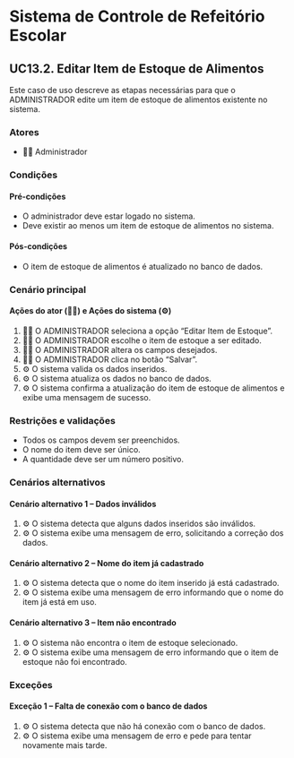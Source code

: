 # Sistema de Controle de Refeitório Escolar

## UC13.2. Editar Item de Estoque de Alimentos

Este caso de uso descreve as etapas necessárias para que o ADMINISTRADOR edite um item de estoque de alimentos existente no sistema.

### Atores
- 👨‍💼 Administrador

### Condições
#### Pré-condições
- O administrador deve estar logado no sistema.
- Deve existir ao menos um item de estoque de alimentos no sistema.

#### Pós-condições
- O item de estoque de alimentos é atualizado no banco de dados.

### Cenário principal
#### Ações do ator (👨‍💼) e Ações do sistema (⚙️)
1. 👨‍💼 O ADMINISTRADOR seleciona a opção “Editar Item de Estoque”.
2. 👨‍💼 O ADMINISTRADOR escolhe o item de estoque a ser editado.
3. 👨‍💼 O ADMINISTRADOR altera os campos desejados.
4. 👨‍💼 O ADMINISTRADOR clica no botão “Salvar”.
5. ⚙️ O sistema valida os dados inseridos.
6. ⚙️ O sistema atualiza os dados no banco de dados.
7. ⚙️ O sistema confirma a atualização do item de estoque de alimentos e exibe uma mensagem de sucesso.

### Restrições e validações
- Todos os campos devem ser preenchidos.
- O nome do item deve ser único.
- A quantidade deve ser um número positivo.

### Cenários alternativos
#### Cenário alternativo 1 – Dados inválidos
1. ⚙️ O sistema detecta que alguns dados inseridos são inválidos.
2. ⚙️ O sistema exibe uma mensagem de erro, solicitando a correção dos dados.

#### Cenário alternativo 2 – Nome do item já cadastrado
1. ⚙️ O sistema detecta que o nome do item inserido já está cadastrado.
2. ⚙️ O sistema exibe uma mensagem de erro informando que o nome do item já está em uso.

#### Cenário alternativo 3 – Item não encontrado
1. ⚙️ O sistema não encontra o item de estoque selecionado.
2. ⚙️ O sistema exibe uma mensagem de erro informando que o item de estoque não foi encontrado.

### Exceções
#### Exceção 1 – Falta de conexão com o banco de dados
1. ⚙️ O sistema detecta que não há conexão com o banco de dados.
2. ⚙️ O sistema exibe uma mensagem de erro e pede para tentar novamente mais tarde.
